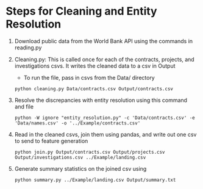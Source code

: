 # Steps for Cleaning and Entity Resolution

1. Download public data from the World Bank API using the commands in reading.py

2. Cleaning.py: This is called once for each of the contracts, projects, and investigations csvs. It writes the cleaned data to a csv in Output
	- To run the file, pass in csvs from the Data/ directory

	```
	python cleaning.py Data/contracts.csv Output/contracts.csv
	```

3. Resolve the discrepancies with entity resolution using this command and file
	```
	python -W ignore "entity_resolution.py" -c 'Data/contracts.csv' -e 'Data/names.csv' -o '../Example/contracts.csv'
	```

4. Read in the cleaned csvs, join them using pandas, and write out one csv to send to feature generation
	```
	python join.py Output/contracts.csv Output/projects.csv Output/investigations.csv ../Example/landing.csv
	```

5. Generate summary statistics on the joined csv using
	```
	python summary.py ../Example/landing.csv Output/summary.txt
	```